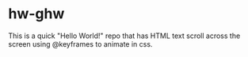 # hw-ghw

This is a quick "Hello World!" repo that has HTML text scroll across the screen using @keyframes to animate in css.
